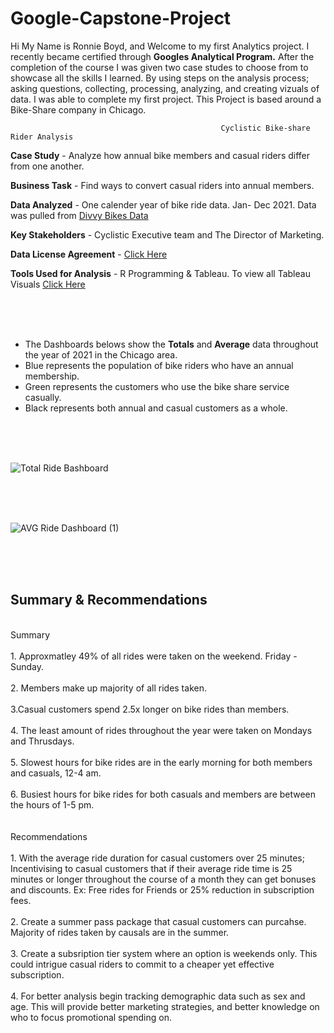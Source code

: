 # Google-Capstone-Project

Hi My Name is Ronnie Boyd, and Welcome to my first Analytics project. I recently became certified through **Googles Analytical Program.** After the completion of the course I was given two case studes to choose from to showcase all the skills I learned. By using steps on the analysis process; asking questions, collecting, processing, analyzing, and creating vizuals of data. I was able to complete my first project.  This Project is based around a Bike-Share company in Chicago.

                                                   Cyclistic Bike-share Rider Analysis
                                                            
                                                            
**Case Study** - Analyze how annual bike members and casual riders differ from one another.

**Business Task** - Find ways to convert casual riders into annual members.

**Data Analyzed** - One calender year of bike ride data. Jan- Dec 2021. Data was pulled from [Divvy Bikes Data](https://divvy-tripdata.s3.amazonaws.com/index.html )

**Key Stakeholders** - Cyclistic Executive team and The Director of Marketing.

**Data License Agreement** - [ Click Here](https://ride.divvybikes.com/data-license-agreement)

**Tools Used for Analysis** - R Programming & Tableau. To view all Tableau Visuals [ Click Here](https://public.tableau.com/app/profile/ronnie3109/viz/ChicagoBikeRides_16639666190670/AVGRideDashboard#1) 

<br>
<br>
<br>







- The Dashboards belows show the **Totals** and **Average** data throughout the year of 2021 in the Chicago area. 
- Blue represents the population of bike riders who have an annual membership.
- Green represents the customers who use the bike share service casually.
- Black represents both annual and casual customers as a whole.






<br>
<br>
<br>



![Total Ride Bashboard](https://user-images.githubusercontent.com/105947393/202314174-0f456177-00c0-4ffd-8c4d-3f91cb69fa20.png)

<br>
<br>
<br>



![AVG Ride Dashboard (1)](https://user-images.githubusercontent.com/105947393/202314204-01d7af72-f18a-463b-9902-4ab4e6fb706b.png)

<br>
<br>
<br>

## Summary & Recommendations
<br>
Summary
<br>
<br>
1. Approxmatley 49% of all rides were taken on the weekend. Friday - Sunday.
<br>
<br>
2. Members make up majority of all rides taken.
<br>
<br>
3.Casual customers spend 2.5x longer on bike rides than members.
<br>
<br>
4. The least amount of rides throughout the year were taken on Mondays and Thrusdays.
<br>
<br>
5. Slowest hours for bike rides are in the early morning for both members and casuals, 12-4 am.
<br>
<br>
6. Busiest hours for bike rides for both casuals and members are between the hours of 1-5 pm.
<br>
<br>
<br>
Recommendations
<br>
<br>
1. With the average ride duration for casual customers over 25 minutes; Incentivising to casual customers that if their average ride time is 25 minutes or longer throughout the course of a month they can get bonuses and discounts. Ex: Free rides for Friends or 25% reduction in subscription fees.
<br>
<br>
2. Create a summer pass package that casual customers can purcahse. Majority of rides taken by causals are in the summer.
<br>
<br>
3. Create a subsription tier system where an option is weekends only. This could intrigue casual riders to commit to a cheaper yet effective subscription.
<br>
<br>
4. For better analysis begin tracking demographic data such as sex and age. This will provide better marketing strategies, and better knowledge on who to focus promotional spending on.


